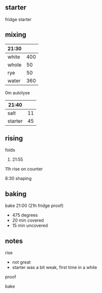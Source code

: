 ## starter
fridge starter

## mixing
| 21:30 |  |
| ----------- |:----|
| white       | 400 |
| whole       | 50  |
| rye         | 50  |
| water       | 360 |

0m autolyse

| 21:40 |  |
| ----------- |:----|
| salt        | 11  |
| starter     | 45  |

## rising
folds
1. 21:55

11h rise on counter

8:30 shaping 

## baking

bake 21:00 (21h fridge proof)
- 475 degrees
- 20 min covered
- 15 min uncovered

## notes
rise
- not great
- starter was a bit weak, first time in a while

proof

bake
